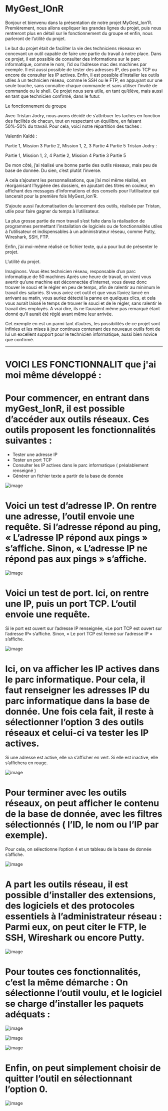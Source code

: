 # MyGest_IOnR
Bonjour et bienvenu dans la présentation de notre projet MyGest_Ion’R.
Premièrement, nous allons expliquer les grandes lignes du projet, puis nous rentreront plus en détail sur le fonctionnement du groupe et enfin, nous parleront de l’utilité du projet.

Le but du projet était de faciliter la vie des techniciens réseaux en concevant un outil capable de faire une partie du travail à notre place.
Dans ce projet, il est possible de consulter des informations sur le parc informatique, comme le nom, l’id ou l’adresse mac des machines par exemple.
Il est aussi possible de tester des adresses IP, des ports TCP ou encore de consulter les IP actives. 
Enfin, il est possible d’installer les outils utiles à un technicien réseau, comme le SSH ou le FTP, en appuyant sur une seule touche, sans connaître chaque commande et sans utiliser l’invité de commande ou le shell.
Ce projet nous sera utile, en tant qu’élève, mais aussi en tant que technicien confirmé, dans le futur.


Le fonctionnement du groupe

Avec Tristan Jodry, nous avons décidé de s’attribuer les taches en fonction des facilités de chacun, tout en respectant un équilibre, en faisant 50%-50% du travail.
Pour cela, voici notre répartition des taches :

Valentin Kaldé :

Partie 1, Mission 3
Partie 2, Mission 1, 2, 3
Partie 4 
Partie 5 
Tristan Jodry :

Partie 1, Mission 1, 2, 4
Partie 2, Mission 4
Partie 3
Partie 5 

De mon côté, j’ai réalisé une bonne partie des outils réseaux, mais peu de base de donnée.
Du sien, c’est plutôt l’inverse.

A cela s’ajoutent les personnalisations, que j’ai moi même réalisé, en réorganisant l’hygiène des dossiers, en ajoutant des titres en couleur, en affichant des messages d’informations et des conseils pour l’utilisateur qui lancerait pour la première fois MyGest_Ion’R.

S’ajoute aussi l’automatisation du lancement des outils, réalisée par Tristan, utile pour faire gagner du temps à l’utilisateur.   

La plus grosse partie de mon travail s’est faite dans la réalisation de programmes permettant l’installation de logiciels ou de fonctionnalités utiles à l’utilisateur et indispensables à un administrateur réseau, comme Putty, Wireshark, SSH, FTP.

Enfin, j’ai moi-même réalisé ce fichier texte, qui a pour but de présenter le projet. 


L’utilité du projet.

Imaginons. Vous êtes technicien réseau, responsable d’un parc informatique de 50 machines 
Après une heure de travail, on vient vous avertir qu’une machine est déconnectée d’internet, vous devez donc trouver le souci et le régler en peu de temps, afin de ralentir au minimum le travail des salariés.
Si vous aviez cet outil et que vous l’aviez lancé en arrivant au matin, vous auriez détecté la panne en quelques clics, et cela vous aurait laissé le temps de trouver le souci et de le régler, sans ralentir le travail des employés. A vrai dire, ils ne l’auraient même pas remarqué étant donné qu’il aurait été réglé avant même leur arrivée. 

Cet exemple en est un parmi tant d’autres, les possibilités de ce projet sont infinies et les mises à jour continues contenant des nouveaux outils font de lui un excellent support pour le technicien informatique, aussi bien novice que confirmé.  



--------------------------------------------------------------------------------------------------------------------------------------------------------------------


# VOICI LES FONCTIONNALIT que j'ai moi même développé :


# Pour commencer, en entrant dans myGest_IonR, il est possible d’accéder aux outils réseaux. Ces outils proposent les fonctionnalités suivantes : 
- Tester une adresse IP
- Tester un port TCP
- Consulter les IP actives dans le parc informatique ( préalablement renseigné )
- Générer un fichier texte a partir de la base de donnée

![image](https://user-images.githubusercontent.com/129487278/233841060-702497b3-1e17-473f-ba94-2ce3712c2454.png)

# Voici un test d’adresse IP. On rentre une adresse, l’outil envoie une requête. Si l’adresse répond au ping, « L’adresse IP répond aux pings » s’affiche. Sinon, « L’adresse IP ne répond pas aux pings » s’affiche.

![image](https://user-images.githubusercontent.com/129487278/233841086-fae6a32d-6915-4a02-96ca-fd335e7e0f36.png)

# Voici un test de port. Ici, on rentre une IP, puis un port TCP. L’outil envoie une requête. 
Si le port est ouvert sur l’adresse IP renseignée, «Le port TCP est ouvert sur l’adresse IP» s’affiche. Sinon, « Le port TCP est fermé sur l’adresse IP » s’affiche.

![image](https://user-images.githubusercontent.com/129487278/233841103-f549d47f-0666-48f4-9af3-962482d12e98.png)

# Ici, on va afficher les IP actives dans le parc informatique. Pour cela, il faut renseigner les adresses IP du parc informatique dans la base de donnée. Une fois cela fait, il reste à sélectionner l’option 3 des outils réseaux et celui-ci va tester les IP actives.
Si une adresse est active, elle va s’afficher en vert. Si elle est inactive, elle s’affichera en rouge.

![image](https://user-images.githubusercontent.com/129487278/233841124-f32be8af-a45e-4c6f-b28a-24d064073a8d.png)

# Pour terminer avec les outils réseaux, on peut afficher le contenu de la base de donnée, avec les filtres sélectionnés ( l’ID, le nom ou l’IP par exemple).
Pour cela, on sélectionne l’option 4 et un tableau de la base de donnée s’affiche.

![image](https://user-images.githubusercontent.com/129487278/233841161-6cbeb951-743a-40ef-9a41-6b32e9c28430.png)

# A part les outils réseau, il est possible d’installer des extensions, des logiciels et des protocoles essentiels à l’administrateur réseau : Parmi eux, on peut citer le FTP, le SSH, Wireshark ou encore Putty.

![image](https://user-images.githubusercontent.com/129487278/233841170-c94125fc-41af-4fc6-8452-0f683112ea46.png)

# Pour toutes ces fonctionnalités, c’est la même démarche : On sélectionne l’outil voulu, et le logiciel se charge d’installer les paquets adéquats :

![image](https://user-images.githubusercontent.com/129487278/233841212-ad46b10e-2bed-4bae-bf81-54fb139fda4f.png)

![image](https://user-images.githubusercontent.com/129487278/233841218-2283249c-65e9-43e3-93cb-405b0e72ed91.png)

![image](https://user-images.githubusercontent.com/129487278/233841222-1b53e5fe-d8ab-4f85-9c61-bfd0301d0654.png)

# Enfin, on peut simplement choisir de quitter l’outil en sélectionnant l’option 0.

![image](https://user-images.githubusercontent.com/129487278/233841232-30b5555f-96e2-4a82-9fd0-48b51985a842.png)








